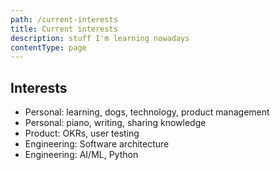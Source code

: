 ```yaml
---
path: /current-interests
title: Current interests
description: stuff I'm learning nowadays
contentType: page
---
```


## Interests

- Personal: learning, dogs, technology, product management  
- Personal: piano, writing, sharing knowledge
- Product: OKRs, user testing
- Engineering: Software architecture
- Engineering: AI/ML, Python

